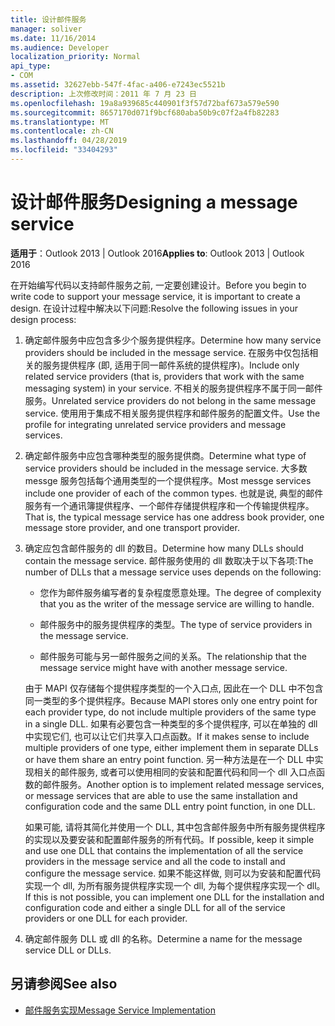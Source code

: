 ```yaml
---
title: 设计邮件服务
manager: soliver
ms.date: 11/16/2014
ms.audience: Developer
localization_priority: Normal
api_type:
- COM
ms.assetid: 32627ebb-547f-4fac-a406-e7243ec5521b
description: 上次修改时间：2011 年 7 月 23 日
ms.openlocfilehash: 19a8a939685c440901f3f57d72baf673a579e590
ms.sourcegitcommit: 8657170d071f9bcf680aba50b9c07f2a4fb82283
ms.translationtype: MT
ms.contentlocale: zh-CN
ms.lasthandoff: 04/28/2019
ms.locfileid: "33404293"
---
```

# <a name="designing-a-message-service"></a><span data-ttu-id="0136d-103">设计邮件服务</span><span class="sxs-lookup"><span data-stu-id="0136d-103">Designing a message service</span></span>

<span data-ttu-id="0136d-104">**适用于**：Outlook 2013 | Outlook 2016</span><span class="sxs-lookup"><span data-stu-id="0136d-104">**Applies to**: Outlook 2013 | Outlook 2016</span></span> 
  
<span data-ttu-id="0136d-105">在开始编写代码以支持邮件服务之前, 一定要创建设计。</span><span class="sxs-lookup"><span data-stu-id="0136d-105">Before you begin to write code to support your message service, it is important to create a design.</span></span> <span data-ttu-id="0136d-106">在设计过程中解决以下问题:</span><span class="sxs-lookup"><span data-stu-id="0136d-106">Resolve the following issues in your design process:</span></span>
  
1. <span data-ttu-id="0136d-107">确定邮件服务中应包含多少个服务提供程序。</span><span class="sxs-lookup"><span data-stu-id="0136d-107">Determine how many service providers should be included in the message service.</span></span> <span data-ttu-id="0136d-108">在服务中仅包括相关的服务提供程序 (即, 适用于同一邮件系统的提供程序)。</span><span class="sxs-lookup"><span data-stu-id="0136d-108">Include only related service providers (that is, providers that work with the same messaging system) in your service.</span></span> <span data-ttu-id="0136d-109">不相关的服务提供程序不属于同一邮件服务。</span><span class="sxs-lookup"><span data-stu-id="0136d-109">Unrelated service providers do not belong in the same message service.</span></span> <span data-ttu-id="0136d-110">使用用于集成不相关服务提供程序和邮件服务的配置文件。</span><span class="sxs-lookup"><span data-stu-id="0136d-110">Use the profile for integrating unrelated service providers and message services.</span></span>
    
2. <span data-ttu-id="0136d-111">确定邮件服务中应包含哪种类型的服务提供商。</span><span class="sxs-lookup"><span data-stu-id="0136d-111">Determine what type of service providers should be included in the message service.</span></span> <span data-ttu-id="0136d-112">大多数 messge 服务包括每个通用类型的一个提供程序。</span><span class="sxs-lookup"><span data-stu-id="0136d-112">Most messge services include one provider of each of the common types.</span></span> <span data-ttu-id="0136d-113">也就是说, 典型的邮件服务有一个通讯簿提供程序、一个邮件存储提供程序和一个传输提供程序。</span><span class="sxs-lookup"><span data-stu-id="0136d-113">That is, the typical message service has one address book provider, one message store provider, and one transport provider.</span></span>
    
3. <span data-ttu-id="0136d-114">确定应包含邮件服务的 dll 的数目。</span><span class="sxs-lookup"><span data-stu-id="0136d-114">Determine how many DLLs should contain the message service.</span></span> <span data-ttu-id="0136d-115">邮件服务使用的 dll 数取决于以下各项:</span><span class="sxs-lookup"><span data-stu-id="0136d-115">The number of DLLs that a message service uses depends on the following:</span></span>
    
   - <span data-ttu-id="0136d-116">您作为邮件服务编写者的复杂程度愿意处理。</span><span class="sxs-lookup"><span data-stu-id="0136d-116">The degree of complexity that you as the writer of the message service are willing to handle.</span></span>
    
   - <span data-ttu-id="0136d-117">邮件服务中的服务提供程序的类型。</span><span class="sxs-lookup"><span data-stu-id="0136d-117">The type of service providers in the message service.</span></span>
    
   - <span data-ttu-id="0136d-118">邮件服务可能与另一邮件服务之间的关系。</span><span class="sxs-lookup"><span data-stu-id="0136d-118">The relationship that the message service might have with another message service.</span></span>
    
   <span data-ttu-id="0136d-119">由于 MAPI 仅存储每个提供程序类型的一个入口点, 因此在一个 DLL 中不包含同一类型的多个提供程序。</span><span class="sxs-lookup"><span data-stu-id="0136d-119">Because MAPI stores only one entry point for each provider type, do not include multiple providers of the same type in a single DLL.</span></span> <span data-ttu-id="0136d-120">如果有必要包含一种类型的多个提供程序, 可以在单独的 dll 中实现它们, 也可以让它们共享入口点函数。</span><span class="sxs-lookup"><span data-stu-id="0136d-120">If it makes sense to include multiple providers of one type, either implement them in separate DLLs or have them share an entry point function.</span></span> <span data-ttu-id="0136d-121">另一种方法是在一个 DLL 中实现相关的邮件服务, 或者可以使用相同的安装和配置代码和同一个 dll 入口点函数的邮件服务。</span><span class="sxs-lookup"><span data-stu-id="0136d-121">Another option is to implement related message services, or message services that are able to use the same installation and configuration code and the same DLL entry point function, in one DLL.</span></span>
    
   <span data-ttu-id="0136d-122">如果可能, 请将其简化并使用一个 DLL, 其中包含邮件服务中所有服务提供程序的实现以及要安装和配置邮件服务的所有代码。</span><span class="sxs-lookup"><span data-stu-id="0136d-122">If possible, keep it simple and use one DLL that contains the implementation of all the service providers in the message service and all the code to install and configure the message service.</span></span> <span data-ttu-id="0136d-123">如果不能这样做, 则可以为安装和配置代码实现一个 dll, 为所有服务提供程序实现一个 dll, 为每个提供程序实现一个 dll。</span><span class="sxs-lookup"><span data-stu-id="0136d-123">If this is not possible, you can implement one DLL for the installation and configuration code and either a single DLL for all of the service providers or one DLL for each provider.</span></span>
    
4. <span data-ttu-id="0136d-124">确定邮件服务 DLL 或 dll 的名称。</span><span class="sxs-lookup"><span data-stu-id="0136d-124">Determine a name for the message service DLL or DLLs.</span></span> 
    
## <a name="see-also"></a><span data-ttu-id="0136d-125">另请参阅</span><span class="sxs-lookup"><span data-stu-id="0136d-125">See also</span></span>

- [<span data-ttu-id="0136d-126">邮件服务实现</span><span class="sxs-lookup"><span data-stu-id="0136d-126">Message Service Implementation</span></span>](message-service-implementation.md)

